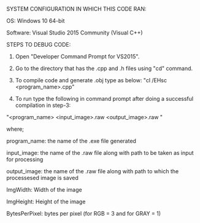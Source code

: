 SYSTEM CONFIGURATION IN WHICH THIS CODE RAN:

OS: Windows 10 64-bit

Software: Visual Studio 2015 Community (Visual C++)

STEPS TO DEBUG CODE:

1. Open "Developer Command Prompt for VS2015".

2. Go to the directory that has the .cpp and .h files using "cd" command.

3. To compile code and generate .obj type as below:
   "cl /EHsc <program_name>.cpp"

4. To run type the following in command prompt after doing a successful compilation in step-3:

"<program_name> <input_image>.raw <output_image>.raw <ImgWidth> <ImgHeight> <BytesPerPixel>"

where;

program_name: 	the name of the .exe file generated

input_image: 	the name of the .raw file along with path to be taken as input for processing

output_image: 	the name of the .raw file along with path to which the processesed image is saved

ImgWidth: 	Width of the image

ImgHeight: 	Height of the image

BytesPerPixel: 	bytes per pixel (for RGB = 3 and for GRAY = 1)
